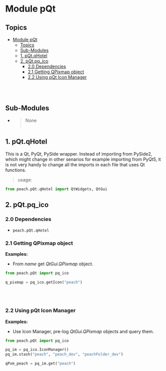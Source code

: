 # Module pQt

## Topics
- [Module pQt](#module-pqt)
  - [Topics](#topics)
  - [Sub-Modules](#sub-modules)
  - [1. pQt.qHotel](#1-pqtqhotel)
  - [2. pQt.pq_ico](#2-pqtpq_ico)
    - [2.0 Dependencies](#20-dependencies)
    - [2.1 Getting QPixmap object](#21-getting-qpixmap-object)
    - [2.2 Using pQt Icon Manager](#22-using-pqt-icon-manager)

<br><br>

## Sub-Modules
- > None
<br><br>

## 1. pQt.qHotel
This is a Qt, PyQt, PySide wrapper. Instead of importing from PySide2, which might change in other senarios for example importing from PyQt5, it is not very handy to change all the imports in each file that uses Qt functions.

> usage:

```python 
from peach.pQt.qHotel import QtWidgets, QtGui
```

## 2. pQt.pq_ico
### 2.0 Dependencies
- `peach.pQt.qHotel`

### 2.1 Getting QPixmap object

__Examples:__

- From _name_ get _QtGui.QPixmap_ object.
```python
from peach.pQt import pq_ico

q_pixmap = pq_ico.getIcon("peach")
```

<br><br>

### 2.2 Using pQt Icon Manager 

__Examples:__
- Use Icon Manager, pre-log _QtGui.QPixmap_ objects and query them.
```python
from peach.pQt import pq_ico

pq_im = pq_ico.IconManager()
pq_im.stash("peach", "peach_dev", "peachFolder_dev")

qPxm_peach = pq_im.get("peach")
```